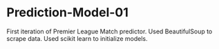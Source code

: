 # Prediction-Model-01
First iteration of Premier League Match predictor. Used BeautifulSoup to scrape data. Used scikit learn to initialize models.